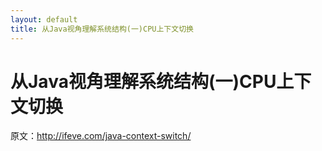 ```yaml
---
layout: default
title: 从Java视角理解系统结构(一)CPU上下文切换
---
```

# 从Java视角理解系统结构(一)CPU上下文切换

原文：http://ifeve.com/java-context-switch/

